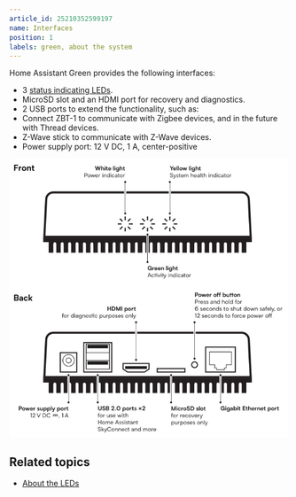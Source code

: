 ```yaml
---
article_id: 25210352599197
name: Interfaces
position: 1
labels: green, about the system
---
```


Home Assistant Green provides the following interfaces:

- 3 [status indicating LEDs](/hc/en-us/articles/25210352599197-About-the-LEDs).
- MicroSD slot and an HDMI port for recovery and diagnostics.
- 2 USB ports to extend the functionality, such as:
- Connect ZBT-1 to communicate with Zigbee devices, and in the future with Thread devices.
- Z-Wave stick to communicate with Z-Wave devices.
- Power supply port: 12 V DC, 1 A, center-positive

![Image showing the Green interfaces](/static/img/green/green_system-overview.png)

## Related topics

- [About the LEDs](/hc/en-us/articles/25210352599197-About-the-LEDs)